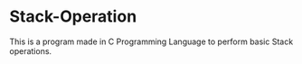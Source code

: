 # Stack-Operation

This is a program made in C Programming Language to perform basic Stack operations.
